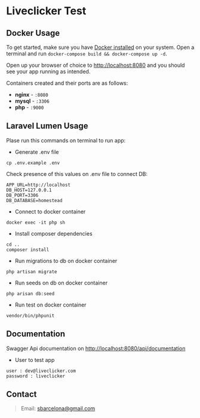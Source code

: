 # Liveclicker Test 

## Docker Usage

To get started, make sure you have [Docker installed](https://docs.docker.com/docker-for-mac/install/) on your system.
Open a terminal and run `docker-compose build && docker-compose up -d`. 

Open up your browser of choice to [http://localhost:8080](http://localhost:8080) and you should see your app running as intended. 

Containers created and their ports are as follows:

- **nginx** - `:8080`
- **mysql** - `:3306`
- **php** - `:9000`

## Laravel Lumen Usage

Plase run this commands on terminal to run app: 

- Generate .env file
```
cp .env.example .env
```
Check presence of this values on .env file to connect DB:

```
APP_URL=http://localhost
DB_HOST=127.0.0.1
DB_PORT=3306
DB_DATABASE=homestead
```

- Connect to docker container
```
docker exec -it php sh
```

- Install composer dependencies
```
cd ..
composer install
```

- Run migrations to db on docker container
```
php artisan migrate
```

- Run seeds on db on docker container
```
php arisan db:seed
```

- Run test on docker container
```
vendor/bin/phpunit
```
## Documentation
Swagger Api documentation on [http://localhost:8080/api/documentation](http://localhost:8080/api/documentation)

- User to test app
```
user : dev@liveclicker.com​
password : liveclicker
```

## Contact

>Email: sbarcelona@gmail.com
